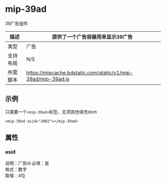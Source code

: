 ﻿# mip-39ad

39广告组件

描述|提供了一个广告容器用来显示39广告
----|----
类型|广告
支持布局| N/S
所需脚本|https://mipcache.bdstatic.com/static/v1/mip-39ad/mip-39ad.js

## 示例

只需要一个`<mip-39ad>`标签，无须其他填充dom

```
<mip-39ad asid="3002"></mip-39ad>
```

## 属性

### asid

说明：广告id
必填：是   
格式：数字    
取值：4位   

